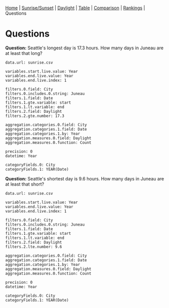 [Home](#url=README.md) |
[Sunrise/Sunset](#url=sunrise.md) |
[Daylight](#url=daylight.md) |
[Table](#url=daylight-table.md) |
[Comparison](#url=compare.md) |
[Rankings](#url=daylight-rank.md) |
Questions


# Questions

**Question:** Seattle's longest day is 17.3 hours. How many days in Juneau are at least that long?

~~~ data-table
data.url: sunrise.csv

variables.start.live.value: Year
variables.end.live.value: Year
variables.end.live.index: 1

filters.0.field: City
filters.0.includes.0.string: Juneau
filters.1.field: Date
filters.1.gte.variable: start
filters.1.lt.variable: end
filters.2.field: Daylight
filters.2.gte.number: 17.3

aggregation.categories.0.field: City
aggregation.categories.1.field: Date
aggregation.categories.1.by: Year
aggregation.measures.0.field: Daylight
aggregation.measures.0.function: Count

precision: 0
datetime: Year

categoryFields.0: City
categoryFields.1: YEAR(Date)
~~~

**Question:** Seattle's shortest day is 9.6 hours. How many days in Juneau are at least that short?

~~~ data-table
data.url: sunrise.csv

variables.start.live.value: Year
variables.end.live.value: Year
variables.end.live.index: 1

filters.0.field: City
filters.0.includes.0.string: Juneau
filters.1.field: Date
filters.1.gte.variable: start
filters.1.lt.variable: end
filters.2.field: Daylight
filters.2.lte.number: 9.6

aggregation.categories.0.field: City
aggregation.categories.1.field: Date
aggregation.categories.1.by: Year
aggregation.measures.0.field: Daylight
aggregation.measures.0.function: Count

precision: 0
datetime: Year

categoryFields.0: City
categoryFields.1: YEAR(Date)
~~~

